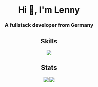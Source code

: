 <h1 align="center">Hi 👋, I'm Lenny</h1>
<h3 align="center">A fullstack developer from Germany</h3>

<h2 align="center">Skills</h2>
<p align="center">
    <img src="https://skillicons.dev/icons?i=css,html,js,tailwind,php,laravel,go,md,discord,docker,git,github,phpstorm,linux,mysql" />
</p>

<h2 align="center">Stats</h2>
<p align="center">
    <img src="https://github-readme-stats.vercel.app/api?username=RealZone22&theme=dark&hide_border=false&include_all_commits=false&count_private=false" />
    <img src="https://github-readme-stats.vercel.app/api/top-langs/?username=RealZone22&theme=dark&hide_border=false&include_all_commits=false&count_private=false&layout=compact" />
</p>